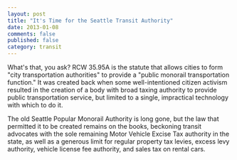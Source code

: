 ```yaml
---
layout: post
title: "It's Time for the Seattle Transit Authority"
date: 2013-01-08
comments: false
published: false
category: transit
---
```

What's that, you ask? RCW 35.95A is the statute that allows cities to form "city transportation authorities" to provide a "public monorail transportation function." It was created back when some well-intentioned citizen activism resulted in the creation of a body with broad taxing authority to provide public transportation service, but limited to a single, impractical technology with which to do it.

The old Seattle Popular Monorail Authority is long gone, but the law that permitted it to be created remains on the books, beckoning transit advocates with the sole remaining Motor Vehicle Excise Tax authority in the state, as well as a generous limit for regular property tax levies, excess levy authority, vehicle license fee authority, and sales tax on rental cars.
